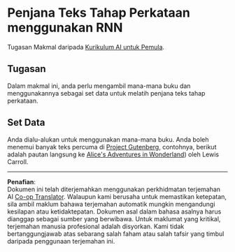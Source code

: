 <!--
CO_OP_TRANSLATOR_METADATA:
{
  "original_hash": "439e12796197a90e7623d4c9c057b9c2",
  "translation_date": "2025-08-29T11:58:52+00:00",
  "source_file": "lessons/5-NLP/17-GenerativeNetworks/lab/README.md",
  "language_code": "ms"
}
-->
# Penjana Teks Tahap Perkataan menggunakan RNN

Tugasan Makmal daripada [Kurikulum AI untuk Pemula](https://github.com/microsoft/ai-for-beginners).

## Tugasan

Dalam makmal ini, anda perlu mengambil mana-mana buku dan menggunakannya sebagai set data untuk melatih penjana teks tahap perkataan.

## Set Data

Anda dialu-alukan untuk menggunakan mana-mana buku. Anda boleh menemui banyak teks percuma di [Project Gutenberg](https://www.gutenberg.org/), contohnya, berikut adalah pautan langsung ke [Alice's Adventures in Wonderland](https://www.gutenberg.org/files/11/11-0.txt)) oleh Lewis Carroll.

---

**Penafian**:  
Dokumen ini telah diterjemahkan menggunakan perkhidmatan terjemahan AI [Co-op Translator](https://github.com/Azure/co-op-translator). Walaupun kami berusaha untuk memastikan ketepatan, sila ambil maklum bahawa terjemahan automatik mungkin mengandungi kesilapan atau ketidaktepatan. Dokumen asal dalam bahasa asalnya harus dianggap sebagai sumber yang berwibawa. Untuk maklumat yang kritikal, terjemahan manusia profesional adalah disyorkan. Kami tidak bertanggungjawab atas sebarang salah faham atau salah tafsir yang timbul daripada penggunaan terjemahan ini.
